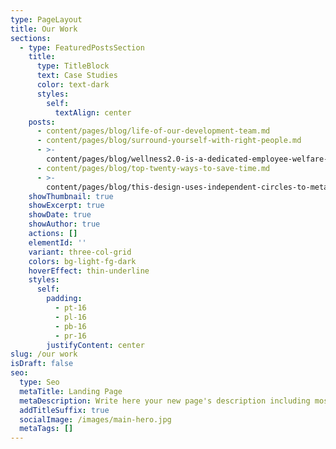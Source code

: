 ```yaml
---
type: PageLayout
title: Our Work
sections:
  - type: FeaturedPostsSection
    title:
      type: TitleBlock
      text: Case Studies
      color: text-dark
      styles:
        self:
          textAlign: center
    posts:
      - content/pages/blog/life-of-our-development-team.md
      - content/pages/blog/surround-yourself-with-right-people.md
      - >-
        content/pages/blog/wellness2.0-is-a-dedicated-employee-welfare-app-designed-by-pwc-aimed-at-enhancing-the-overall-well-being-of-its-employees-through-a-range-of-comprehensive-services..md
      - content/pages/blog/top-twenty-ways-to-save-time.md
      - >-
        content/pages/blog/this-design-uses-independent-circles-to-metaphorically-represent-multi-dimensional-multi-perspective-data-elements-and-combines-the-'f'-from-'forecasting'-to-form-an-'arrow'-shaped-f-configuration.-keywords:-dynamic-diversity-open-forecasting..md
    showThumbnail: true
    showExcerpt: true
    showDate: true
    showAuthor: true
    actions: []
    elementId: ''
    variant: three-col-grid
    colors: bg-light-fg-dark
    hoverEffect: thin-underline
    styles:
      self:
        padding:
          - pt-16
          - pl-16
          - pb-16
          - pr-16
        justifyContent: center
slug: /our work
isDraft: false
seo:
  type: Seo
  metaTitle: Landing Page
  metaDescription: Write here your new page's description including most relevant keywords.
  addTitleSuffix: true
  socialImage: /images/main-hero.jpg
  metaTags: []
---
```

